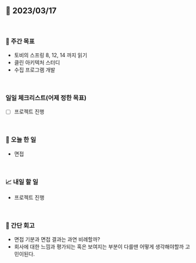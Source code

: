 ## 📅 2023/03/17

<br/>

### 🏹 주간 목표

- 토비의 스프링 8, 12, 14 까지 읽기
- 클린 아키텍처 스터디
- 수집 프로그램 개발

<br/>

### 일일 체크리스트(어제 정한 목표)

- [ ] 프로젝트 진행

<br/>

### 💯 오늘 한 일

- 면접

<br/>

### 📈 내일 할 일

- 프로젝트 진행

<br/>

### 🧐 간단 회고

- 면접 기분과 면접 결과는 과연 비례할까?
- 회사에 대한 느낌과 평가되는 혹은 보여지는 부분이 다를땐 어떻게 생각해야할까 고민이된다.
